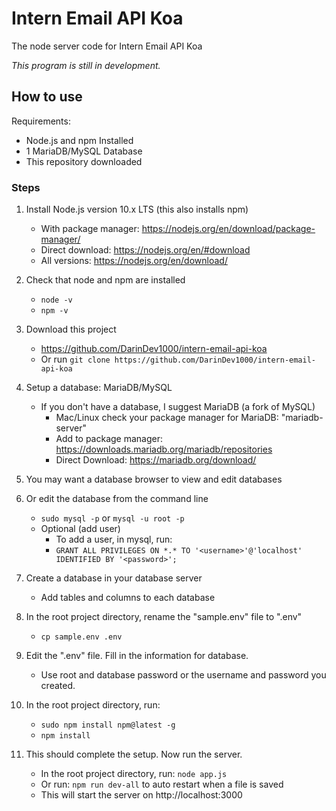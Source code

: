 # Intern Email API Koa

The node server code for Intern Email API Koa

*This program is still in development.*


## How to use

Requirements:

* Node.js and npm Installed
* 1 MariaDB/MySQL Database
* This repository downloaded

### Steps

1. Install Node.js version 10.x LTS (this also installs npm)
    * With package manager: https://nodejs.org/en/download/package-manager/
    * Direct download: https://nodejs.org/en/#download
    * All versions: https://nodejs.org/en/download/

2. Check that node and npm are installed
    * `node -v`
    * `npm -v`

3. Download this project
    * https://github.com/DarinDev1000/intern-email-api-koa
    * Or run  `git clone https://github.com/DarinDev1000/intern-email-api-koa`

4. Setup a database: MariaDB/MySQL
    * If you don't have a database, I suggest MariaDB (a fork of MySQL)
        * Mac/Linux check your package manager for MariaDB: "mariadb-server"
        * Add to package manager: https://downloads.mariadb.org/mariadb/repositories
        * Direct Download: https://mariadb.org/download/

5. You may want a database browser to view and edit databases

6. Or edit the database from the command line
    * `sudo mysql -p` or `mysql -u root -p`
    * Optional (add user)
        * To add a user, in mysql, run:
        * `GRANT ALL PRIVILEGES ON *.* TO '<username>'@'localhost' IDENTIFIED BY '<password>';`

7. Create a database in your database server
    * Add tables and columns to each database

8. In the root project directory, rename the "sample.env" file to ".env"
    * `cp sample.env .env`

9. Edit the ".env" file. Fill in the information for database.
    * Use root and database password or the username and password you created.

10. In the root project directory, run:
    * `sudo npm install npm@latest -g`
    * `npm install`

11. This should complete the setup. Now run the server.
    * In the root project directory, run: `node app.js`
    * Or run: `npm run dev-all` to auto restart when a file is saved
    * This will start the server on http://localhost:3000
